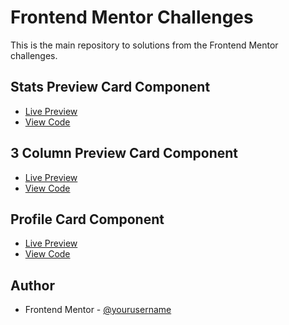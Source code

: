 # Frontend Mentor Challenges

This is the main repository to solutions from the Frontend Mentor challenges.
<!-- 
## Table of contents

- [Stats Preview Card Component](#stats-preview-card-component)
- [Author](#author) -->

## Stats Preview Card Component

- [Live Preview](https://antitheft.github.io/frontend-mentor/stats-preview-card-component/index.html)
- [View Code](https://github.com/Antitheft/frontend-mentor/tree/main/stats-preview-card-component)

## 3 Column Preview Card Component

- [Live Preview](https://antitheft.github.io/frontend-mentor/3-column-preview-card-component/index.html)
- [View Code](https://github.com/Antitheft/frontend-mentor/tree/main/3-column-preview-card-component)

## Profile Card Component

- [Live Preview](https://antitheft.github.io/frontend-mentor/profile-card-component/index.html)
- [View Code](https://github.com/Antitheft/frontend-mentor/tree/main/profile-card-component)

## Author
- Frontend Mentor - [@yourusername](https://www.frontendmentor.io/profile/yourusername)
